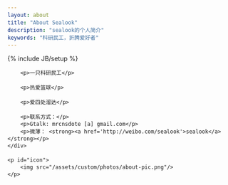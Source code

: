 ```yaml
---
layout: about
title: "About Sealook"
description: "sealook的个人简介"
keywords: "科研民工，折腾爱好者"
---
```

{% include JB/setup %}

<div id="content">
	<div id="about" class="post">

		<p>一只科研民工</p>

		<p>热爱篮球</p>

		<p>爱四处溜达</p>

		<p>联系方式：</p>
		<p>Gtalk: mrcnsdote [a] gmail.com</p>
	 	<p>微薄： <strong><a href='http://weibo.com/sealook'>sealook</a></strong></p>
	</div>

	<p id="icon">
		<img src="/assets/custom/photos/about-pic.png"/>
	</p>
 
</div>

<script type="text/javascript">
	showCurrentItem(document.getElementById("menu-item-about"));
</script>







